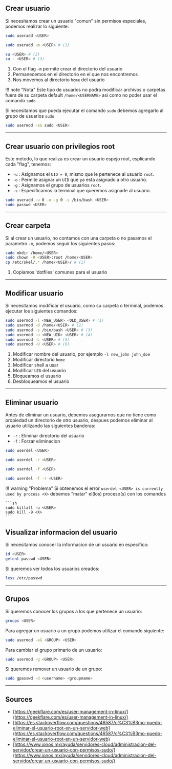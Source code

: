 ## Crear usuario

Si necesitamos crear un usuario "comun" sin permisos especiales, podemos realizar lo siguiente:

```sh
sudo useradd <USER>

sudo useradd -m <USER> # (1)

su <USER> # (2)
su - <USER> # (3)
```

1.  Con el flag `-m` permite crear el directorio del usuario
2.  Permanecemos en el directorio en el que nos encontremos
3.  Nos movemos al directorio `home` del usuario

!!! note "Nota"
    Este tipo de usuarios no podra modificar archivos o carpetas fuera de su carpeta default `/home/<USERNAME>` asi como no poder usar el comando `sudo`


Si necesitamos que pueda ejecutar el comando `sudo` debemos agregarlo al grupo de usuarios `sudo`

```sh
sudo usermod -aG sudo <USER>
```

---

## Crear usuario con privilegios root

Este metodo, lo que realiza es crear un usuario espejo root, esplicando cada "flag", tenemos:

- `-u` : Asignamos el `UID = 0`, mismo que le pertenece al usuario `root`.
- `-o` : Permite asignar un `UID` que ya esta asignado a otro usuario.
- `-g` : Asignamos el grupo de usuarios `root`.
- `-s` : Especificamos la terminal que queremos asignarle al usuario.

```sh
sudo useradd -u 0 -o -g 0 -s /bin/bash <USER>
sudo passwd <USER>
```

<!--
Forma comun

```sh
sudo useradd -m <USER>
# Despues de esto, se debera configurar ingresando contraseña y otros datos
sudo usermod -aG sudo <USER>

sudo /usr/sbin/visudo
# or
sudo visudo

    # User privilege specification
    root            ALL=(ALL:ALL) ALL
    <USERNAME>    	ALL=(ALL:ALL) ALL
```
---
-->


---

## Crear carpeta

Si al crear un usuario, no contamos con una carpeta o no pasamos el parametro `-m`, podemos seguir los siguientes pasos:

```sh
sudo mkdir /home/<USER>
sudo chown -R <USER>:root /home/<USER>
cp /etc/skel/.* /home/<USER>/ # (1)
```

1.  Copiamos 'dotfiles' comunes para el usuario


---

## Modificar usuario

Si necesitamos modificar el usuario, como su carpeta o terminal, podemos ejecutar los siguientes comandos:

```sh
sudo usermod -l <NEW_USER> <OLD_USER> # (1)
sudo usermod -d /home/<USER> # (2)
sudo usermod -s /bin/bash <USER> # (3)
sudo usermod -u <NEW_UID> <USER> # (4)
sudo usermod -L <USER> # (5)
sudo usermod -U <USER> # (6)
```

1.  Modificar nombre del usuario, por ejemplo `-l new_john john_doe`
2.  Modificar directorio `home`
3.  Modificar shell a usar
4.  Modificar `UID` del usuario
5.  Bloqueamos el usuario
6.  Desbloqueamos el usuario


---

## Eliminar usuario

Antes de eliminar un usuario, debemos asegurarnos que no tiene como propiedad un directorio de otro usuario, despues podemos eliminar al usuario utilizando las siguientes banderas:

- `-r` : Eliminar directorio del usuario
- `-f` : Forzar eliminacion

```sh
sudo userdel <USER>

sudo userdel -r <USER>

sudo userdel -f <USER>

sudo userdel -f -r <USER>
```

!!! warning "Problema"
    Si obtenemos el error `userdel <USER> is currently used by process <X>`
    debemos "matar" el(los) proceso(s) con los comandos

    ```sh
    sudo killall -u <USER>
    sudo kill -9 <X>
    ```


## Visualizar informacion del usuario

Si necesitamos conocer la informacion de un usuario en especifico:

```sh
id <USER>
getent passwd <USER>
```

Si queremos ver todos los usuarios creados:

```sh
less /etc/passwd
```


---

## Grupos

Si queremos conocer los grupos a los que pertenece un usuario:

```sh
groups <USER>
```

Para agregar un usuario a un grupo podemos utilizar el comando siguiente:

```sh
sudo usermod -aG <GROUP> <USER>
```

Para cambiar el grupo primario de un usuario:

```sh
sudo usermod -g <GROUP> <USER>
```

Si queremos remover un usuario de un grupo:

```sh
sudo gpasswd -d <username> <groupname>
```


---

## Sources

- [https://geekflare.com/es/user-management-in-linux/](https://geekflare.com/es/user-management-in-linux/)
- [https://es.stackoverflow.com/questions/46587/c%C3%B3mo-puedo-eliminar-el-usuario-root-en-un-servidor-web](https://es.stackoverflow.com/questions/46587/c%C3%B3mo-puedo-eliminar-el-usuario-root-en-un-servidor-web)
- [https://www.ionos.mx/ayuda/servidores-cloud/administracion-del-servidor/crear-un-usuario-con-permisos-sudo/](https://www.ionos.mx/ayuda/servidores-cloud/administracion-del-servidor/crear-un-usuario-con-permisos-sudo/)